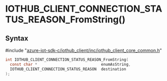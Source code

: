 # IOTHUB_CLIENT_CONNECTION_STATUS_REASON_FromString()

## Syntax

\#include "[azure-iot-sdk-c/iothub_client/inc/iothub_client_core_common.h](../iothub-client-core-common-h.md)"  
```C
int IOTHUB_CLIENT_CONNECTION_STATUS_REASON_FromString(
  const char *                            enumAsString,
  IOTHUB_CLIENT_CONNECTION_STATUS_REASON  destination
);
```

